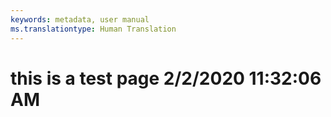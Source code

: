 ```yaml
---
keywords: metadata, user manual
ms.translationtype: Human Translation
---
```

# this is a test page 2/2/2020 11:32:06 AM